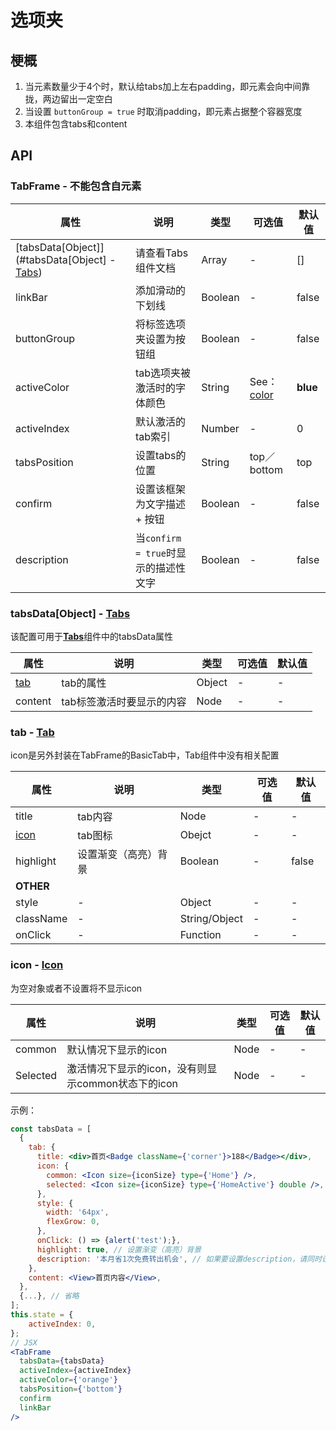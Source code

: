 # 选项夹

## 梗概
1. 当元素数量少于4个时，默认给tabs加上左右padding，即元素会向中间靠拢，两边留出一定空白
2. 当设置 `buttonGroup = true` 时取消padding，即元素占据整个容器宽度
3. 本组件包含tabs和content

## API
### TabFrame - 不能包含自元素
| 属性                                       | 说明                         | 类型      | 可选值                            | 默认值      |
| ---------------------------------------- | -------------------------- | ------- | ------------------------------ | -------- |
| [tabsData[Object]](#tabsData[Object] - [Tabs](../tabs/index.md)) | 请查看Tabs组件文档                | Array   | -                              | []       |
| linkBar                                  | 添加滑动的下划线                   | Boolean | -                              | false    |
| buttonGroup                              | 将标签选项夹设置为按钮组               | Boolean | -                              | false    |
| activeColor                              | tab选项夹被激活时的字体颜色            | String  | See：[color](../style/index.md) | **blue** |
| activeIndex                              | 默认激活的 tab索引                | Number  | -                              | 0        |
| tabsPosition                             | 设置tabs的位置                  | String  | top／bottom                     | top      |
| confirm                                  | 设置该框架为文字描述 + 按钮            | Boolean | -                              | false    |
| description                              | 当`confirm = true`时显示的描述性文字 | Boolean | -                              | false    |

### tabsData[Object] - [Tabs](../tabs/index.md) 

该配置可用于[**Tabs**](../tabs/index.js)组件中的tabsData属性

| 属性          | 说明             | 类型     | 可选值  | 默认值  |
| ----------- | -------------- | ------ | ---- | ---- |
| [tab](#tab) | tab的属性         | Object | -    | -    |
| content     | tab标签激活时要显示的内容 | Node   | -    | -    |



### tab - [Tab](../tabs/index.md)

icon是另外封装在TabFrame的BasicTab中，Tab组件中没有相关配置

| 属性            | 说明         | 类型            | 可选值  | 默认值   |
| ------------- | ---------- | ------------- | ---- | ----- |
| title         | tab内容      | Node          | -    | -     |
| [icon](#icon) | tab图标      | Obejct        | -    | -     |
| highlight     | 设置渐变（高亮）背景 | Boolean       | -    | false |
| **OTHER**     |            |               |      |       |
| style         | -          | Object        | -    | -     |
| className     | -          | String/Object | -    | -     |
| onClick       | -          | Function      | -    | -     |



### icon - [Icon](../icon/index.md) 

为空对象或者不设置将不显示icon

| 属性       | 说明                               | 类型   | 可选值  | 默认值  |
| -------- | -------------------------------- | ---- | ---- | ---- |
| common   | 默认情况下显示的icon                     | Node | -    | -    |
| Selected | 激活情况下显示的icon，没有则显示common状态下的icon | Node | -    | -    |



示例：

```jsx
const tabsData = [
  {
    tab: {
      title: <div>首页<Badge className={'corner'}>188</Badge></div>,
      icon: {
        common: <Icon size={iconSize} type={'Home'} />,
        selected: <Icon size={iconSize} type={'HomeActive'} double />,
  	  },
      style: {
        width: '64px',
        flexGrow: 0,
      },
      onClick: () => {alert('test');},
      highlight: true, // 设置渐变（高亮）背景
      description: '本月省1次免费转出机会', // 如果要设置description，请同时设置confirm
    },
    content: <View>首页内容</View>,
  },
  {...}, // 省略
];
this.state = {
    activeIndex: 0,
};
// JSX
<TabFrame 
  tabsData={tabsData} 
  activeIndex={activeIndex} 
  activeColor={'orange'}
  tabsPosition={'bottom'}
  confirm
  linkBar
/>
```


